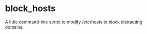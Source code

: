 block_hosts
===========

A little command-line script to modify /etc/hosts to block distracting domains.
